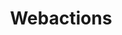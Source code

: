 ---
layout: layouts/base-article.njk
title: Webactions
excerpt: "Guides on implementing different types of user interaction from one site to another"
categories: browse
tags: [guide,interaction-with-others,Sub,Webactions]
primary_tag: interaction-with-others
secondary_tag: Webactions

identifier: interaction
---